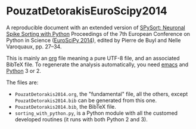 # PouzatDetorakisEuroScipy2014
A reproducible document with an extended version of [SPySort: Neuronal Spike Sorting with Python](http://arxiv.org/abs/1412.6383) Proceedings of the 7th European Conference on Python in Science ([EuroSciPy 2014](http://arxiv.org/html/1412.7030v1)), edited by Pierre de Buyl and Nelle Varoquaux, pp. 27–34.

This is mainly an [org](http://orgmode.org/) file meaning a pure UTF-8 file, and an associated BibTeX file. To regenerate the analysis automatically, you need [emacs](http://www.gnu.org/software/emacs/emacs.html) and [Python](https://www.python.org/) 3 or 2.

The files are:
* `PouzatDetorakis2014.org`, the "fundamental" file, all the others, except `PouzatDetorakis2014.bib` can be generated from this one. 
* `PouzatDetorakis2014.bib`, the BibTeX file.
* `sorting_with_python.py`, is a Python module with all the customed developed routines (it runs with both Python 2 and 3).
